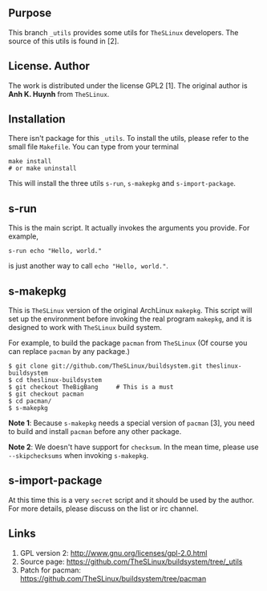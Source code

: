 ## Purpose

This branch `_utils` provides some utils for `TheSLinux` developers.
The source of this utils is found in [2].

## License. Author

The work is distributed under the license GPL2 [1].
The original author is **Anh K. Huynh** from `TheSLinux`.

## Installation

There isn't package for this `_utils`. To install the utils, please refer
to the small file `Makefile`. You can type from your terminal

````
make install
# or make uninstall
````

This will install the three utils `s-run`, `s-makepkg` and `s-import-package`.

## s-run

This is the main script. It actually invokes the arguments you provide.
For example,

````
s-run echo "Hello, world."
````

is just another way to call `echo "Hello, world."`.

## s-makepkg

This is `TheSLinux` version of the original ArchLinux `makepkg`. This
script will set up the environment before invoking the real program
`makepkg`, and it is designed to work  with `TheSLinux` build system.

For example, to build the package `pacman` from `TheSLinux`
(Of course you can replace `pacman` by any package.)

````
$ git clone git://github.com/TheSLinux/buildsystem.git theslinux-buildsystem
$ cd theslinux-buildsystem
$ git checkout TheBigBang     # This is a must
$ git checkout pacman
$ cd pacman/
$ s-makepkg
````

**Note 1**: Because `s-makepkg` needs a special version of `pacman` [3],
you need to build and install `pacman` before any other package.

**Note 2**: We doesn't have support for `checksum`. In the mean time,
please use `--skipchecksums` when invoking `s-makepkg`.

## s-import-package

At this time this is a very `secret` script and it should be used by
the author. For more details, please discuss on the list or irc channel.

## Links

1. GPL version 2: http://www.gnu.org/licenses/gpl-2.0.html
2. Source page: https://github.com/TheSLinux/buildsystem/tree/_utils
3. Patch for pacman: https://github.com/TheSLinux/buildsystem/tree/pacman
